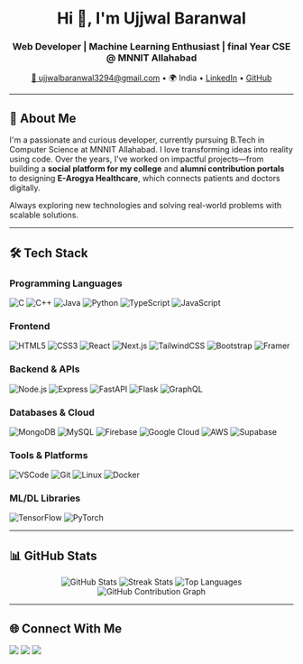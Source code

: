 <h1 align="center">Hi 👋, I'm Ujjwal Baranwal</h1>
<h3 align="center">Web Developer | Machine Learning Enthusiast | final Year CSE @ MNNIT Allahabad</h3>

<p align="center">
  <a href="mailto:ujjwalbaranwal3294@gmail.com">📧 ujjwalbaranwal3294@gmail.com</a> • 
  🌍 India • 
  <a href="https://www.linkedin.com/in/ujjwal-baranwal-6a1702263" target="_blank">LinkedIn</a> • 
  <a href="https://github.com/ujjwalbaranwal" target="_blank">GitHub</a>
</p>

---

🚀 **About Me**
----------------
I'm a passionate and curious developer, currently pursuing B.Tech in Computer Science at MNNIT Allahabad. I love transforming ideas into reality using code. Over the years, I've worked on impactful projects—from building a **social platform for my college** and **alumni contribution portals** to designing **E-Arogya Healthcare**, which connects patients and doctors digitally.  

Always exploring new technologies and solving real-world problems with scalable solutions.

---

🛠️ **Tech Stack**
-------------------
### Programming Languages
![C](https://img.shields.io/badge/C-00599C?style=flat&logo=c&logoColor=white)
![C++](https://img.shields.io/badge/C++-00599C?style=flat&logo=c%2B%2B&logoColor=white)
![Java](https://img.shields.io/badge/Java-ED8B00?style=flat&logo=java&logoColor=white)
![Python](https://img.shields.io/badge/Python-3776AB?style=flat&logo=python&logoColor=white)
![TypeScript](https://img.shields.io/badge/TypeScript-3178C6?style=flat&logo=typescript&logoColor=white)
![JavaScript](https://img.shields.io/badge/JavaScript-F7DF1E?style=flat&logo=javascript&logoColor=black)

### Frontend
![HTML5](https://img.shields.io/badge/HTML5-E34F26?style=flat&logo=html5&logoColor=white)
![CSS3](https://img.shields.io/badge/CSS3-1572B6?style=flat&logo=css3&logoColor=white)
![React](https://img.shields.io/badge/React-61DAFB?style=flat&logo=react&logoColor=black)
![Next.js](https://img.shields.io/badge/Next.js-000000?style=flat&logo=nextdotjs&logoColor=white)
![TailwindCSS](https://img.shields.io/badge/TailwindCSS-06B6D4?style=flat&logo=tailwindcss&logoColor=white)
![Bootstrap](https://img.shields.io/badge/Bootstrap-7952B3?style=flat&logo=bootstrap&logoColor=white)
![Framer](https://img.shields.io/badge/Framer-0055FF?style=flat&logo=framer&logoColor=white)

### Backend & APIs
![Node.js](https://img.shields.io/badge/Node.js-339933?style=flat&logo=node-dot-js&logoColor=white)
![Express](https://img.shields.io/badge/Express-000000?style=flat&logo=express&logoColor=white)
![FastAPI](https://img.shields.io/badge/FastAPI-009688?style=flat&logo=fastapi&logoColor=white)
![Flask](https://img.shields.io/badge/Flask-000000?style=flat&logo=flask&logoColor=white)
![GraphQL](https://img.shields.io/badge/GraphQL-E10098?style=flat&logo=graphql&logoColor=white)

### Databases & Cloud
![MongoDB](https://img.shields.io/badge/MongoDB-47A248?style=flat&logo=mongodb&logoColor=white)
![MySQL](https://img.shields.io/badge/MySQL-4479A1?style=flat&logo=mysql&logoColor=white)
![Firebase](https://img.shields.io/badge/Firebase-FFCA28?style=flat&logo=firebase&logoColor=black)
![Google Cloud](https://img.shields.io/badge/GoogleCloud-4285F4?style=flat&logo=google-cloud&logoColor=white)
![AWS](https://img.shields.io/badge/AWS-232F3E?style=flat&logo=amazon-aws&logoColor=white)
![Supabase](https://img.shields.io/badge/Supabase-3ECF8E?style=flat&logo=supabase&logoColor=white)

### Tools & Platforms
![VSCode](https://img.shields.io/badge/VSCode-007ACC?style=flat&logo=visual-studio-code&logoColor=white)
![Git](https://img.shields.io/badge/Git-F05032?style=flat&logo=git&logoColor=white)
![Linux](https://img.shields.io/badge/Linux-FCC624?style=flat&logo=linux&logoColor=black)
![Docker](https://img.shields.io/badge/Docker-2496ED?style=flat&logo=docker&logoColor=white)

### ML/DL Libraries
![TensorFlow](https://img.shields.io/badge/TensorFlow-FF6F00?style=flat&logo=tensorflow&logoColor=white)
![PyTorch](https://img.shields.io/badge/PyTorch-EE4C2C?style=flat&logo=pytorch&logoColor=white)

---

📊 **GitHub Stats**
--------------------

<p align="center">
  <img src="https://github-readme-stats.vercel.app/api?username=ujjwalbaranwal&show_icons=true&theme=radical" alt="GitHub Stats" />
  <img src="https://github-readme-streak-stats.herokuapp.com/?user=ujjwalbaranwal&theme=radical" alt="Streak Stats" />
<!--   <img src="https://github-readme-activity-graph.cyclic.app/graph?username=ujjwalbaranwal&theme=react-dark" alt="Contribution Graph" /> -->
  <img src="https://github-readme-stats.vercel.app/api/top-langs/?username=ujjwalbaranwal&layout=compact&theme=radical" alt="Top Languages" />
<img src="https://github-readme-activity-graph.vercel.app/graph?username=ujjwalbaranwal&bg_color=1c1917&color=ffffff&line=0891b2&point=ffffff&area=true&hide_border=true" alt="GitHub Contribution Graph" />
</p>

---


🌐 **Connect With Me**
-----------------------

<p align="left">
  <a href="https://github.com/ujjwalbaranwal" target="_blank"><img src="https://img.shields.io/badge/GitHub-100000?style=flat&logo=github&logoColor=white" /></a>
  <a href="https://www.linkedin.com/in/ujjwal-baranwal-6a1702263" target="_blank"><img src="https://img.shields.io/badge/LinkedIn-0A66C2?style=flat&logo=linkedin&logoColor=white" /></a>
  <a href="https://instagram.com/ujjwalcreater9013" target="_blank"><img src="https://img.shields.io/badge/Instagram-E4405F?style=flat&logo=instagram&logoColor=white" /></a>
</p>
